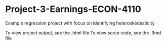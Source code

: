 # Project-3-Earnings-ECON-4110
Example regression project with focus on identifying heteroskedasticity

To view project output, see the .html file
To view sorce code, see the .Rmd file
